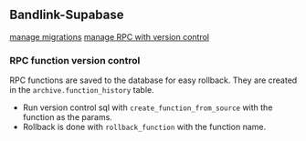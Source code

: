 ## Bandlink-Supabase

[manage migrations](https://supabase.com/docs/reference/cli/supabase-migration)
[manage RPC with version control](https://mansueli.hashnode.dev/streamlining-postgresql-function-management-with-supabase)

### RPC function version control

RPC functions are saved to the database for easy rollback.
They are created in the `archive.function_history` table.

- Run version control sql with `create_function_from_source` with the function as the params.
- Rollback is done with `rollback_function` with the function name.
